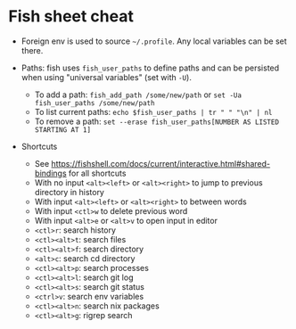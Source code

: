 # Fish sheet cheat

* Foreign env is used to source `~/.profile`. Any local variables can be set there.
* Paths: fish uses `fish_user_paths` to define paths and can be persisted when using "universal variables" (set with `-U`).
  * To add a path: `fish_add_path /some/new/path` or `set -Ua fish_user_paths /some/new/path`
  * To list current paths: `echo $fish_user_paths | tr " " "\n" | nl`
  * To remove a path: `set --erase fish_user_paths[NUMBER AS LISTED STARTING AT 1]`

* Shortcuts
  * See <https://fishshell.com/docs/current/interactive.html#shared-bindings> for all shortcuts
  * With no input `<alt><left>` or `<alt><right>` to jump to previous directory in history
  * With input `<alt><left>` or `<alt><right>` to between words
  * With input `<ctl>w` to delete previous word
  * With input `<alt>e` or `<alt>v` to open input in editor
  * `<ctl>r`: search history
  * `<ctl><alt>t`: search files
  * `<ctl><alt>f`: search directory
  * `<alt>c`: search cd directory
  * `<ctl><alt>p`: search processes
  * `<ctl><alt>l`: search git log
  * `<ctl><alt>s`: search git status
  * `<ctrl>v`: search env variables
  * `<ctl><alt>n`: search nix packages
  * `<ctl><alt>g`: rigrep search

